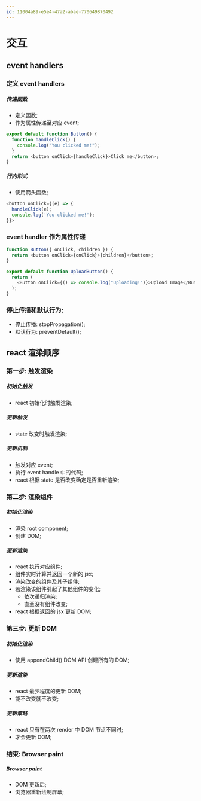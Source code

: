```yaml
---
id: 11004a89-e5e4-47a2-abae-770649870492
---
```


# 交互

## event handlers

### 定义 event handlers

##### 传递函数

- 定义函数;
- 作为属性传递至对应 event;

```typescript
export default function Button() {
  function handleClick() {
    console.log("You clicked me!");
  }
  return <button onClick={handleClick}>Click me</button>;
}
```

##### 行内形式

- 使用箭头函数;

```typescript
<button onClick={(e) => {
  handleClick(e);
  console.log('You clicked me!');
}}>
```

### event handler 作为属性传递

```typescript
function Button({ onClick, children }) {
  return <button onClick={onClick}>{children}</button>;
}

export default function UploadButton() {
  return (
    <Button onClick={() => console.log("Uploading!")}>Upload Image</Button>
  );
}
```

### 停止传播和默认行为;

- 停止传播: stopPropagation();
- 默认行为: preventDefault();

## react 渲染顺序

### 第一步: 触发渲染

##### 初始化触发

- react 初始化时触发渲染;

##### 更新触发

- state 改变时触发渲染;

##### 更新机制

- 触发对应 event;
- 执行 event handle 中的代码;
- react 根据 state 是否改变确定是否重新渲染;

### 第二步: 渲染组件

##### 初始化渲染

- 渲染 root component;
- 创建 DOM;

##### 更新渲染

- react 执行对应组件;
- 组件实时计算并返回一个新的 jsx;
- 渲染改变的组件及其子组件;
- 若渲染该组件引起了其他组件的变化;
  - 依次递归渲染;
  - 直至没有组件改变;
- react 根据返回的 jsx 更新 DOM;

### 第三步: 更新 DOM

##### 初始化渲染

- 使用 appendChild() DOM API 创建所有的 DOM;

##### 更新渲染

- react 最少程度的更新 DOM;
- 能不改变就不改变;

##### 更新策略

- react 只有在两次 render 中 DOM 节点不同时;
- 才会更新 DOM;

### 结束: Browser paint

##### Browser paint

- DOM 更新后;
- 浏览器重新绘制屏幕;
